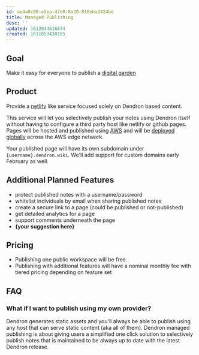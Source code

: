 ```yaml
---
id: ae4a0c98-e2ea-47e0-8a20-016eba3424be
title: Managed Publishing
desc: ''
updated: 1612044616874
created: 1611853430165
---
```


## Goal

Make it easy for everyone to publish a [digital garden](https://www.kevinslin.com/notes/30a9ec3e-d58f-44ce-8d7c-535f122f7d0b.html)

## Product

Provide a [netlify](https://www.netlify.com/) like service focused solely on Dendron based content.

This service will let you selectively publish your notes using Dendron itself without having to configure a third party host like netlify or github pages.
Pages will be hosted and published using [AWS](aws.amazon.com/) and will be [deployed globally](https://aws.amazon.com/cloudfront/features/) across the AWS edge network. 

Your published page will have its own subdomain under `{username}.dendron.wiki`. We'll add support for custom domains early February as well. 

## Additional Planned Features
- protect published notes with a username/password
- whitelist individuals by email when sharing published notes
- create a secure link to a page (could be published or not-published)
- get detailed analytics for a page
- support comments underneath the page
- **{your suggestion here}**

## Pricing
- Publishing one public workspace will be free. 
- Publishing with additional features will have a nominal monthly fee with tiered pricing depending on feature set

## FAQ

### What if I want to publish using my own provider?

Dendron generates static assets and you'll always be able to publish using any host that can serve static content (aka all of them). Dendron managed publishing is about giving users a simplified one click solution to selectively publish notes that is maintained to be always up to date with the latest Dendron release. 

